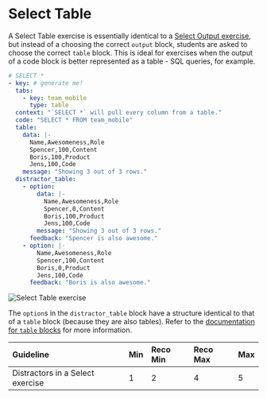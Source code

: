 # Select Table

A Select Table exercise is essentially identical to a [Select Output
exercise](/mobile/courses/exercises/select-output.md), but instead of a choosing the
correct `output` block, students are asked to choose the correct `table`
block. This is ideal for exercises when the output of a code block is better
represented as a table - SQL queries, for example.

```yaml
# SELECT *
- key: # generate me!
  tabs:
    - key: team_mobile
      type: table
  context: "`SELECT *` will pull every column from a table."
  code: "SELECT * FROM team_mobile"
  table:
    data: |-
      Name,Awesomeness,Role
      Spencer,100,Content
      Boris,100,Product
      Jens,100,Code
    message: "Showing 3 out of 3 rows."
  distractor_table:
    - option:
        data: |-
          Name,Awesomeness,Role
          Spencer,0,Content
          Boris,100,Product
          Jens,100,Code
        message: "Showing 3 out of 3 rows."
      feedback: "Spencer is also awesome."
    - option: |-
        Name,Awesomeness,Role
        Spencer,100,Content
        Boris,0,Product
        Jens,100,Code
      feedback: "Boris is also awesome."
```

![Select Table exercise](/images/mobile/select-table-small.png)

The `option`s in the `distractor_table` block have a structure identical to that
of a `table` block (because they are also tables). Refer to the [documentation
for `table` blocks](/mobile/courses/exercises/README.md/#table) for more
information.

| Guideline                        | Min | Reco Min | Reco Max | Max |
| :--------                        | :-- | :------- | :------- | :-- |
| Distractors in a Select exercise | 1   | 2        | 4        | 5   |
